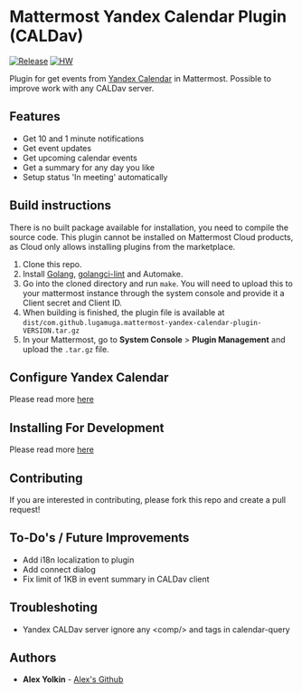 # Mattermost Yandex Calendar Plugin (CALDav)

[![Release](https://img.shields.io/github/v/release/LugaMuga/mattermost-yandex-calendar-plugin)](https://github.com/LugaMuga/mattermost-yandex-calendar-plugin/releases/latest)
[![HW](https://img.shields.io/github/issues/LugaMuga/mattermost-yandex-calendar-plugin/Up%20For%20Grabs?color=dark%20green&label=Help%20Wanted)](https://github.com/LugaMuga/mattermost-yandex-calendar-plugin/issues?q=is%3Aissue+is%3Aopen+sort%3Aupdated-desc+label%3A%22Up+For+Grabs%22+label%3A%22Help+Wanted%22)

Plugin for get events from [Yandex Calendar](https://calendar.yandex.ru/) in Mattermost. Possible to improve work with any CALDav server.

## Features
- Get 10 and 1 minute notifications
- Get event updates
- Get upcoming calendar events
- Get a summary for any day you like
- Setup status 'In meeting' automatically

## Build instructions
There is no built package available for installation, you need to compile the source code. This plugin cannot be installed on Mattermost Cloud products, as Cloud only allows installing plugins from the marketplace.
1. Clone this repo.
2. Install [Golang](https://golang.org/doc/install), [golangci-lint](https://golangci-lint.run/usage/install/) and Automake.
3. Go into the cloned directory and run `make`. You will need to upload this to your mattermost instance through the system console and provide it a Client secret and Client ID.
4. When building is finished, the plugin file is available at `dist/com.github.lugamuga.mattermost-yandex-calendar-plugin-VERSION.tar.gz`
5. In your Mattermost, go to **System Console** > **Plugin Management** and upload the `.tar.gz` file.

## Configure Yandex Calendar
Please read more [here](docs/readme.md)

## Installing For Development
Please read more [here](docker/debug/readme.md)

## Contributing
If you are interested in contributing, please fork this repo and create a pull request!

## To-Do's / Future Improvements
* Add i18n localization to plugin
* Add connect dialog
* Fix limit of 1KB in event summary in CALDav client

## Troubleshoting
* Yandex CALDav server ignore any \<comp/> and <prop-filter/> tags in calendar-query

## Authors
* **Alex Yolkin** - [Alex's Github](https://github.com/LugaMuga)

